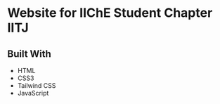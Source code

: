#  Website for IIChE Student Chapter IITJ

## Built With

* HTML
* CSS3
* Tailwind CSS
* JavaScript
